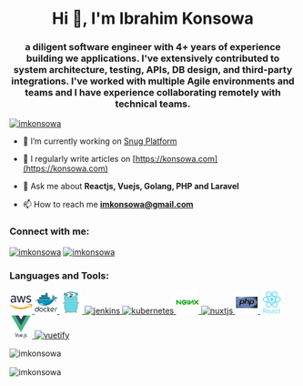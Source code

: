 <h1 align="center">Hi 👋, I'm Ibrahim Konsowa</h1>
<h3 align="center">a diligent software engineer with 4+ years of experience building we applications. I've extensively contributed to system architecture, testing, APIs, DB design, and third-party integrations. I've worked with multiple Agile environments and teams and I have experience collaborating remotely with technical teams.</h3>

<p align="left"> <a href="https://twitter.com/imkonsowa" target="blank"><img src="https://img.shields.io/twitter/follow/imkonsowa?logo=twitter&style=for-the-badge" alt="imkonsowa" /></a> </p>

- 🔭 I’m currently working on [Snug Platform](snug.com)

- 📝 I regularly write articles on [https://konsowa.com](https://konsowa.com)

- 💬 Ask me about **Reactjs, Vuejs, Golang, PHP and Laravel**

- 📫 How to reach me **imkonsowa@gmail.com**

<h3 align="left">Connect with me:</h3>
<p align="left">
<a href="https://twitter.com/imkonsowa" target="blank"><img align="center" src="https://raw.githubusercontent.com/rahuldkjain/github-profile-readme-generator/master/src/images/icons/Social/twitter.svg" alt="imkonsowa" height="30" width="40" /></a>
<a href="https://linkedin.com/in/imkonsowa" target="blank"><img align="center" src="https://raw.githubusercontent.com/rahuldkjain/github-profile-readme-generator/master/src/images/icons/Social/linked-in-alt.svg" alt="imkonsowa" height="30" width="40" /></a>
</p>

<h3 align="left">Languages and Tools:</h3>
<p align="left"> <a href="https://aws.amazon.com" target="_blank" rel="noreferrer"> <img src="https://raw.githubusercontent.com/devicons/devicon/master/icons/amazonwebservices/amazonwebservices-original-wordmark.svg" alt="aws" width="40" height="40"/> </a> <a href="https://www.docker.com/" target="_blank" rel="noreferrer"> <img src="https://raw.githubusercontent.com/devicons/devicon/master/icons/docker/docker-original-wordmark.svg" alt="docker" width="40" height="40"/> </a> <a href="https://golang.org" target="_blank" rel="noreferrer"> <img src="https://raw.githubusercontent.com/devicons/devicon/master/icons/go/go-original.svg" alt="go" width="40" height="40"/> </a> <a href="https://www.jenkins.io" target="_blank" rel="noreferrer"> <img src="https://www.vectorlogo.zone/logos/jenkins/jenkins-icon.svg" alt="jenkins" width="40" height="40"/> </a> <a href="https://kubernetes.io" target="_blank" rel="noreferrer"> <img src="https://www.vectorlogo.zone/logos/kubernetes/kubernetes-icon.svg" alt="kubernetes" width="40" height="40"/> </a> <a href="https://www.nginx.com" target="_blank" rel="noreferrer"> <img src="https://raw.githubusercontent.com/devicons/devicon/master/icons/nginx/nginx-original.svg" alt="nginx" width="40" height="40"/> </a> <a href="https://nuxtjs.org/" target="_blank" rel="noreferrer"> <img src="https://www.vectorlogo.zone/logos/nuxtjs/nuxtjs-icon.svg" alt="nuxtjs" width="40" height="40"/> </a> <a href="https://www.php.net" target="_blank" rel="noreferrer"> <img src="https://raw.githubusercontent.com/devicons/devicon/master/icons/php/php-original.svg" alt="php" width="40" height="40"/> </a> <a href="https://reactjs.org/" target="_blank" rel="noreferrer"> <img src="https://raw.githubusercontent.com/devicons/devicon/master/icons/react/react-original-wordmark.svg" alt="react" width="40" height="40"/> </a> <a href="https://vuejs.org/" target="_blank" rel="noreferrer"> <img src="https://raw.githubusercontent.com/devicons/devicon/master/icons/vuejs/vuejs-original-wordmark.svg" alt="vuejs" width="40" height="40"/> </a> <a href="https://vuetifyjs.com/en/" target="_blank" rel="noreferrer"> <img src="https://bestofjs.org/logos/vuetify.svg" alt="vuetify" width="40" height="40"/> </a> </p>

<p><img align="center" src="https://github-readme-stats.vercel.app/api/top-langs?username=imkonsowa&show_icons=true&locale=en&layout=compact" alt="imkonsowa" /></p>

<p><img align="center" src="https://github-readme-streak-stats.herokuapp.com/?user=imkonsowa&" alt="imkonsowa" /></p>
